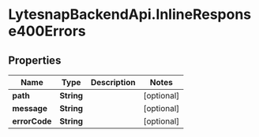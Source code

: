 # LytesnapBackendApi.InlineResponse400Errors

## Properties

Name | Type | Description | Notes
------------ | ------------- | ------------- | -------------
**path** | **String** |  | [optional] 
**message** | **String** |  | [optional] 
**errorCode** | **String** |  | [optional] 


